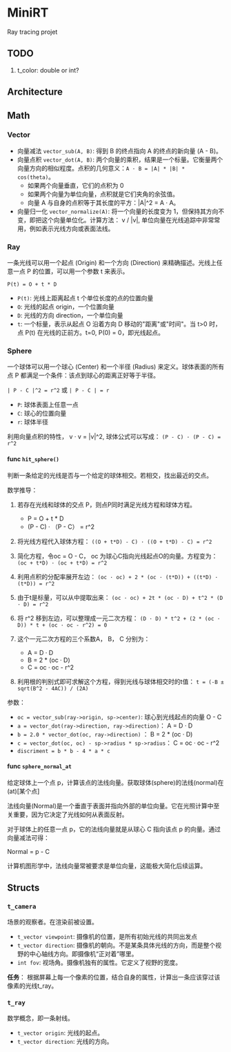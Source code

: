 # MiniRT
Ray tracing projet

## TODO

1. t_color: double or int?

## Architecture


## Math

### Vector

- 向量减法 `vector_sub(A, B)`: 得到 B 的终点指向 A 的终点的新向量 (A - B)。
- 向量点积 `vector_dot(A, B)`: 两个向量的乘积，结果是一个标量。它衡量两个向量方向的相似程度。点积的几何意义：`A · B = |A| * |B| * cos(theta)`。
	- 如果两个向量垂直，它们的点积为 0
	- 如果两个向量为单位向量，点积就是它们夹角的余弦值。
	- 向量 A 与自身的点积等于其长度的平方：|A|^2 = A · A。
- 向量归一化 `vector_normalize(A)`: 将一个向量的长度变为 1，但保持其方向不变，即把这个向量单位化。计算方法： v / |v|, 单位向量在光线追踪中非常常用，例如表示光线方向或表面法线。

### Ray

一条光线可以用一个起点 (Origin) 和一个方向 (Direction) 来精确描述。光线上任意一点 P 的位置，可以用一个参数 t 来表示。

`P(t) = O + t * D`

- `P(t)`: 光线上距离起点 t 个单位长度的点的位置向量
- `O`: 光线的起点 origin，一个位置向量
- `D`: 光线的方向 direction，一个单位向量
- `t`: 一个标量，表示从起点 O 沿着方向 D 移动的"距离"或"时间"。当 t>0 时， 点 P(t) 在光线的正前方。t=0, P(0) = 0，即光线起点。


### Sphere

一个球体可以用一个球心 (Center) 和一个半径 (Radius) 来定义。球体表面的所有点 P 都满足一个条件：该点到球心的距离正好等于半径。

`| P - C |^2 = r^2` 或 `| P - C | = r`

- `P`: 球体表面上任意一点
- `C`: 球心的位置向量
- `r`: 球体半径

利用向量点积的特性， v · v = |v|^2, 球体公式可以写成：
`(P - C) · (P - C) = r^2`

#### func `hit_sphere()`

判断一条给定的光线是否与一个给定的球体相交。若相交，找出最近的交点。

数学推导：
1. 若存在光线和球体的交点 P，则点P同时满足光线方程和球体方程。
	- P = O + t * D
	- (P - C) · （P - C） = r^2

2. 将光线方程代入球体方程： `((O + t*D) - C) · ((O + t*D) - C) = r^2`

3. 简化方程，令oc = O - C， oc 为球心C指向光线起点O的向量。方程变为： `(oc + t*D) · (oc + t*D) = r^2`

4. 利用点积的分配率展开左边： `(oc · oc) + 2 * (oc · (t*D)) + ((t*D) · (t*D)) = r^2`

5. 由于t是标量，可以从中提取出来： `(oc · oc) + 2t * (oc · D) + t^2 * (D · D) = r^2`

6. 将 r^2 移到左边，可以整理成一元二次方程： `(D · D) * t^2 + (2 * (oc · D)) * t + (oc · oc - r^2) = 0`

7. 这个一元二次方程的三个系数A， B， C 分别为：
	- A = D · D
	- B = 2 * (oc · D)
	- C = oc · oc - r^2

8. 利用根的判别式即可求解这个方程，得到光线与球体相交时的t值： `t = (-B ± sqrt(B^2 - 4AC)) / (2A)`

参数：
- `oc = vector_sub(ray->origin, sp->center)`: 球心到光线起点的向量 O - C
- `a = vector_dot(ray->direction, ray->direction)`： A = D · D
- `b = 2.0 * vector_dot(oc, ray->direction)` ： B = 2 * (oc · D)
- `c = vector_dot(oc, oc) - sp->radius * sp->radius`： C = oc · oc - r^2
- `discriment = b * b - 4 * a * c`

#### func `sphere_normal_at`

给定球体上一个点 p，计算该点的法线向量。获取球体(sphere)的法线(normal)在(at)[某个点]

法线向量(Normal)是一个垂直于表面并指向外部的单位向量。它在光照计算中至关重要，因为它决定了光线如何从表面反射。

对于球体上的任意一点 p，它的法线向量就是从球心 C 指向该点 p 的向量。通过向量减法可得：

Normal = p - C

计算机图形学中，法线向量常被要求是单位向量，这能极大简化后续运算。


## Structs

### `t_camera`

场景的观察者。在渲染前被设置。

- `t_vector viewpoint`: 摄像机的位置，是所有初始光线的共同出发点
- `t_vector direction`: 摄像机的朝向。不是某条具体光线的方向，而是整个视野的中心轴线方向。即摄像机“正对着”哪里。
- `int fov`: 视场角。摄像机独有的属性。它定义了视野的宽度。

**任务**： 根据屏幕上每一个像素的位置，结合自身的属性，计算出一条应该穿过该像素的光线t_ray。

### `t_ray`

数学概念，即一条射线。

- `t_vector origin`: 光线的起点。
- `t_vector direction`: 光线的方向。



